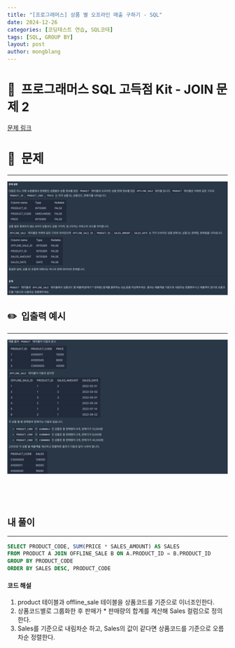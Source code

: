 ```yaml
---
title: "[프로그래머스] 상품 별 오프라인 매출 구하기 - SQL"
date: 2024-12-26  
categories: [코딩테스트 연습, SQL코테]
tags: [SQL, GROUP BY]
layout: post
author: mongblang
---
```


# 📌&nbsp; **프로그래머스 SQL 고득점 Kit - JOIN 문제 2**
[문제 링크](https://school.programmers.co.kr/learn/courses/30/lessons/131533)  

# 📝&nbsp; **문제**
---
![problem](/assets/img/codingtest-post-img/PGSQL_join2-1.png)



## ✏️&nbsp; **입출력 예시**
---
![example](/assets/img/codingtest-post-img/PGSQL_join2-2.png)



&nbsp;  

&nbsp;   
   


## **내 풀이**  
---  

```sql
SELECT PRODUCT_CODE, SUM(PRICE * SALES_AMOUNT) AS SALES
FROM PRODUCT A JOIN OFFLINE_SALE B ON A.PRODUCT_ID = B.PRODUCT_ID
GROUP BY PRODUCT_CODE
ORDER BY SALES DESC, PRODUCT_CODE
```

#### **코드 해설**
1. product 테이블과 offline_sale 테이블을 상품코드를 기준으로 이너조인한다.
2. 상품코드별로 그룹화한 후 판매가 * 판매량의 합계를 계산해 Sales 컬럼으로 정의한다. 
3. Sales를 기준으로 내림차순 하고, Sales의 값이 같다면 상품코드를 기준으로 오름차순 정렬한다. 

&nbsp;   

